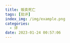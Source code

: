```yaml
---
title: 贩卖死亡
tags: [批评]
index_img: /img/example.png
categories:
  - 评
date: 2023-01-24 00:57:06
---
```

